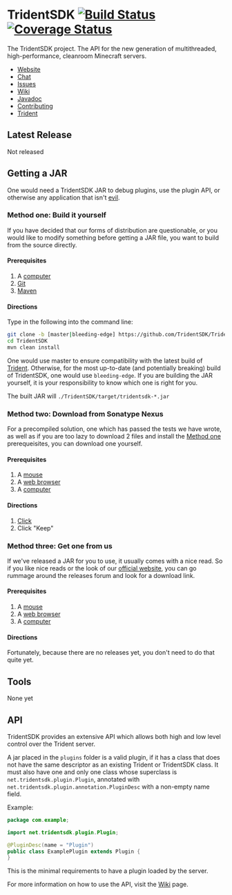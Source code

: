 TridentSDK [![Build Status](https://travis-ci.org/TridentSDK/TridentSDK.svg?branch=bleeding-edge)](https://travis-ci.org/TridentSDK/TridentSDK) [![Coverage Status](https://coveralls.io/repos/github/TridentSDK/TridentSDK/badge.svg)](https://coveralls.io/github/TridentSDK/TridentSDK)
=========

The TridentSDK project. The API for the new generation of multithreaded, high-performance, cleanroom Minecraft servers.

* [Website](https://tridentsdk.net)
* [Chat](https://www.hipchat.com/g20bt22H2?v=2)
* [Issues](https://tridentsdk.atlassian.net/projects/SDK/issues)
* [Wiki](https://tridentsdkwiki.atlassian.net/wiki/dashboard.action)
* [Javadoc](https://tridentsdk.github.io/javadocs)
* [Contributing](https://tridentsdkwiki.atlassian.net/wiki/display/DEV/Trident+Development)
* [Trident](https://github.com/TridentSDK/Trident)

## Latest Release ##

Not released

## Getting a JAR ##

One would need a TridentSDK JAR to debug plugins, use the plugin API, or otherwise any application that isn't [evil](http://i.imgur.com/CCFoMhu.jpg).

### Method one: Build it yourself ###

If you have decided that our forms of distribution are questionable, or you would like to modify something before getting a JAR file, you want to build from the source directly.

#### Prerequisites ####

1. A [computer](https://en.wikipedia.org/wiki/Computer)
2. [Git](https://git-scm.com/)
3. [Maven](https://maven.apache.org/)

#### Directions ####

Type in the following into the command line:

```bash
git clone -b [master|bleeding-edge] https://github.com/TridentSDK/TridentSDK.git
cd TridentSDK
mvn clean install
```

One would use master to ensure compatibility with the latest build of [Trident](https://github.com/TridentSDK/Trident). Otherwise, for the most up-to-date (and potentially breaking) build of TridentSDK, one would use `bleeding-edge`. If you are building the JAR yourself, it is your responsibility to know which one is right for you.

The built JAR will `./TridentSDK/target/tridentsdk-*.jar`

### Method two: Download from Sonatype Nexus ###

For a precompiled solution, one which has passed the tests we have wrote, as well as if you are too lazy to download 2 files and install the [Method one](#method-one-build-it-yourself) prerequeisites, you can download one yourself.

#### Prerequisites ####

1. A [mouse](https://en.wikipedia.org/wiki/Mouse_(computing))
2. A [web browser](https://en.wikipedia.org/wiki/Web_browser)
3. A [computer](https://en.wikipedia.org/wiki/Computer)

#### Directions ####

1. [Click](https://oss.sonatype.org/service/local/artifact/maven/redirect?r=snapshots&g=net.tridentsdk&a=tridentsdk&v=0.3-SNAPSHOT&e=jar)
2. Click "Keep"

### Method three: Get one from us ###

If we've released a JAR for you to use, it usually comes with a nice read. So if you like nice reads or the look of our [official website](https://tridentsdk.net), you can go rummage around the releases forum and look for a download link.

#### Prerequisites ####

1. A [mouse](https://en.wikipedia.org/wiki/Mouse_(computing))
2. A [web browser](https://en.wikipedia.org/wiki/Web_browser)
3. A [computer](https://en.wikipedia.org/wiki/Computer)

#### Directions ####

Fortunately, because there are no releases yet, you don't need to do that quite yet.

## Tools ##

None yet

## API ##

TridentSDK provides an extensive API which allows both high and low level control over the Trident server.

A jar placed in the `plugins` folder is a valid plugin, if it has a class that does not have the same descriptor as an existing Trident or TridentSDK class. It must also have one and only one class whose superclass is `net.tridentsdk.plugin.Plugin`, annotated with `net.tridentsdk.plugin.annotation.PluginDesc` with a non-empty name field.

Example:

```java
package com.example;

import net.tridentsdk.plugin.Plugin;

@PluginDesc(name = "Plugin")
public class ExamplePlugin extends Plugin {
}
```

This is the minimal requirements to have a plugin loaded by the server.

For more information on how to use the API, visit the [Wiki](https://tridentsdkwiki.atlassian.net/wiki/dashboard.action) page.
